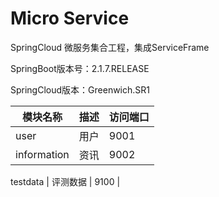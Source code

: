 # Micro Service
SpringCloud 微服务集合工程，集成ServiceFrame

SpringBoot版本号：2.1.7.RELEASE

SpringCloud版本：Greenwich.SR1

模块名称 | 描述 |  访问端口  
-|-|-
user | 用户 | 9001 |
information | 资讯 | 9002 |

testdata | 评测数据 | 9100 |